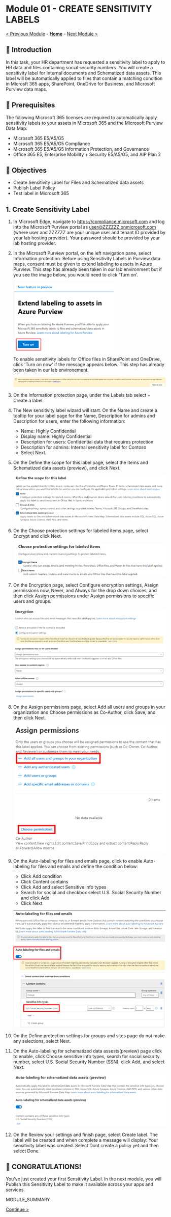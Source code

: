 # Module 01 - CREATE SENSITIVITY LABELS

[< Previous Module](../modules/module00.md) - **[Home](../README.md)** - [Next Module >](../modules.md/module02.md)

## :loudspeaker: Introduction

In this task, your HR department has requested a sensitivity label to apply to HR data and files containing social security numbers. You will create a sensitivity label for Internal documents and Schematized data assets.  This label will be automatically applied to files that contain a matching condition in Microsft 365 apps, SharePoint, OneDrive for Business, and Microsoft Purview data maps.

## :thinking: Prerequisites
The following Microsoft 365 licenses are required to automatically apply sensitivity labels to your assets in Microsoft 365 and the Microsoft Purview Data Map:
* Microsoft 365 E5/A5/G5
* Microsoft 365 E5/A5/G5 Compliance
* Microsoft 365 E5/A5/G5 Information Protection, and Governance
* Office 365 E5, Enterprise Mobility + Security E5/A5/G5, and AIP Plan 2

## :dart: Objectives

* Create Sensitivity Label for Files and Schematized data assets
* Publish Label Policy
* Test label in Microsoft 365

## 1. Create Sensitivity Label

1. In Microsoft Edge, navigate to https://compliance.microsoft.com and log into the Microsoft Purview portal as user@ZZZZZZ.onmicrosoft.com (where user and ZZZZZZ are your unique user and tenant ID provided by your lab hosting provider). Your password should be provided by your lab hosting provider.

2. In the Microsoft Purview portal, on the left navigation pane, select Information protection.
    Before using Sensitivity Labels in Purview data maps, consent must be given to extend labeling to assets in Azure Purview. This step has already been taken in our lab environment but if you see the image below, you would need to click 'Turn on'.

    ![image1](../images/module01/image1.png)

    To enable sensitivity labels for Office files in SharePoint and OneDrive, click 'Turn on now' if the message appears below. This step has already been taken in our lab environement.

    ![image2](../images//module01/image2.png)

3. On the Information protection page, under the Labels tab select + Create a label.
4. The New sensitivity label wizard will start. On the Name and create a tooltip for your label page for the Name, Description for admins and Description for users, enter the following information:

    *  Name: Highly Confidential
    *  Display name: Highly Confidential
    *  Description for users: Confidential data that requires protection 
    *  Description for admins: Internal sensitivity label for Contoso
    *  Select Next.

5. On the Define the scope for this label page, select the Items and Schematized data assets (preview), and click Next.

    ![image3](../images/module01/scope.png)

6. On the Choose protection settings for labeled items page, select Encrypt and click Next.

    ![image4](../images/module01/encrypt.png)

7. On the Encryption page, select Configure encryption settings, Assign permissions now, Never, and Always for the drop down choices, and then click Assign permissions under Assign permissions to specific users and groups.

    ![image5](../images/module01/encryptpage.png)

8. On the Assign permissions page, select Add all users and groups in your organization and Choose permissions as Co-Author, click Save, and then click Next.

    ![image6](../images/module01/assignpermissions2.png)

9. On the Auto-labeling for files and emails page, click to enable Auto-labeling for files and emails and define the condition below:
    - Click Add condition
    - Click Content contains
    - Click Add and select Sensitive info types
    - Search for social and checkbox select U.S. Social Security Number and click Add
    - Click Next

    ![image7](../images/module01/autolabel1.png)

10. On the Define protection settings for groups and sites page do not make any selections, select Next.

11. On the Auto-labeling for schematized data assests(preview) page click to enable, click Choose sensitive info types, search for social security number, select U.S. Social Security Number (SSN), click Add, and select Next.

    ![image8](../images/module01/autolabel2.png)

12. On the Review your settings and finish page, select Create label.  The label will be created and when complete a message will display: Your sensitivity label was created.  Select Dont create a policy yet and then select Done.

## :tada: CONGRATULATIONS!
You've just created your first Sensitivity Label.  In the next module, you will Publish this Sensitivity Label to make it available across your apps and services.




MODULE_SUMMARY

[Continue >](../modules.md/module02.md)
